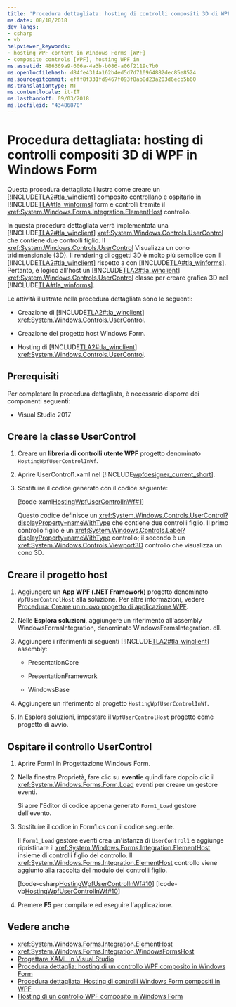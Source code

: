```yaml
---
title: 'Procedura dettagliata: hosting di controlli compositi 3D di WPF in Windows Form'
ms.date: 08/18/2018
dev_langs:
- csharp
- vb
helpviewer_keywords:
- hosting WPF content in Windows Forms [WPF]
- composite controls [WPF], hosting WPF in
ms.assetid: 486369a9-606a-4a3b-b086-a06f2119c7b0
ms.openlocfilehash: d84fe4314a162b4ed5d7d710964882dec85e8524
ms.sourcegitcommit: efff8f331fd9467f093f8ab8d23a203d6ecb5b60
ms.translationtype: MT
ms.contentlocale: it-IT
ms.lasthandoff: 09/03/2018
ms.locfileid: "43486870"
---
```

# <a name="walkthrough-hosting-a-3-d-wpf-composite-control-in-windows-forms"></a>Procedura dettagliata: hosting di controlli compositi 3D di WPF in Windows Form

Questa procedura dettagliata illustra come creare un [!INCLUDE[TLA2#tla_winclient](../../../../includes/tla2sharptla-winclient-md.md)] composito controllano e ospitarlo in [!INCLUDE[TLA#tla_winforms](../../../../includes/tlasharptla-winforms-md.md)] form e controlli tramite il <xref:System.Windows.Forms.Integration.ElementHost> controllo.

In questa procedura dettagliata verrà implementata una [!INCLUDE[TLA2#tla_winclient](../../../../includes/tla2sharptla-winclient-md.md)] <xref:System.Windows.Controls.UserControl> che contiene due controlli figlio. Il <xref:System.Windows.Controls.UserControl> Visualizza un cono tridimensionale (3D). Il rendering di oggetti 3D è molto più semplice con il [!INCLUDE[TLA2#tla_winclient](../../../../includes/tla2sharptla-winclient-md.md)] rispetto a con [!INCLUDE[TLA#tla_winforms](../../../../includes/tlasharptla-winforms-md.md)]. Pertanto, è logico all'host un [!INCLUDE[TLA2#tla_winclient](../../../../includes/tla2sharptla-winclient-md.md)] <xref:System.Windows.Controls.UserControl> classe per creare grafica 3D nel [!INCLUDE[TLA#tla_winforms](../../../../includes/tlasharptla-winforms-md.md)].

Le attività illustrate nella procedura dettagliata sono le seguenti:

-   Creazione di [!INCLUDE[TLA2#tla_winclient](../../../../includes/tla2sharptla-winclient-md.md)] <xref:System.Windows.Controls.UserControl>.

-   Creazione del progetto host Windows Form.

-   Hosting di [!INCLUDE[TLA2#tla_winclient](../../../../includes/tla2sharptla-winclient-md.md)] <xref:System.Windows.Controls.UserControl>.

## <a name="prerequisites"></a>Prerequisiti

Per completare la procedura dettagliata, è necessario disporre dei componenti seguenti:

-   Visual Studio 2017

<a name="To_Create_the_UserControl"></a>
## <a name="create-the-usercontrol"></a>Creare la classe UserControl

1.  Creare un **libreria di controlli utente WPF** progetto denominato `HostingWpfUserControlInWf`.

2.  Aprire UserControl1.xaml nel [!INCLUDE[wpfdesigner_current_short](../../../../includes/wpfdesigner-current-short-md.md)].

3.  Sostituire il codice generato con il codice seguente:

     [!code-xaml[HostingWpfUserControlInWf#1](../../../../samples/snippets/csharp/VS_Snippets_Wpf/HostingWpfUserControlInWf/CSharp/HostingWpfUserControlInWf/ConeControl.xaml#1)]

     Questo codice definisce un <xref:System.Windows.Controls.UserControl?displayProperty=nameWithType> che contiene due controlli figlio. Il primo controllo figlio è un <xref:System.Windows.Controls.Label?displayProperty=nameWithType> controllo; il secondo è un <xref:System.Windows.Controls.Viewport3D> controllo che visualizza un cono 3D.

<a name="To_Create_the_Windows_Forms_Host_Project"></a>
## <a name="create-the-host-project"></a>Creare il progetto host

1.  Aggiungere un **App WPF (.NET Framework)** progetto denominato `WpfUserControlHost` alla soluzione. Per altre informazioni, vedere [Procedura: Creare un nuovo progetto di applicazione WPF](https://msdn.microsoft.com/library/1f6aea7a-33e1-4d3f-8555-1daa42e95d82).

2.  Nelle **Esplora soluzioni**, aggiungere un riferimento all'assembly WindowsFormsIntegration, denominato WindowsFormsIntegration. dll.

3.  Aggiungere i riferimenti ai seguenti [!INCLUDE[TLA2#tla_winclient](../../../../includes/tla2sharptla-winclient-md.md)] assembly:

    -   PresentationCore

    -   PresentationFramework

    -   WindowsBase

4.  Aggiungere un riferimento al progetto `HostingWpfUserControlInWf`.

5.  In Esplora soluzioni, impostare il `WpfUserControlHost` progetto come progetto di avvio.

<a name="To_Host_the_Windows_Presentation_Foundation"></a>
## <a name="host-the-usercontrol"></a>Ospitare il controllo UserControl

1.  Aprire Form1 in Progettazione Windows Form.

2.  Nella finestra Proprietà, fare clic su **eventi**e quindi fare doppio clic il <xref:System.Windows.Forms.Form.Load> eventi per creare un gestore eventi.

     Si apre l'Editor di codice appena generato `Form1_Load` gestore dell'evento.

3.  Sostituire il codice in Form1.cs con il codice seguente.

     Il `Form1_Load` gestore eventi crea un'istanza di `UserControl1` e aggiunge ripristinare il <xref:System.Windows.Forms.Integration.ElementHost> insieme di controlli figlio del controllo. Il <xref:System.Windows.Forms.Integration.ElementHost> controllo viene aggiunto alla raccolta del modulo dei controlli figlio.

     [!code-csharp[HostingWpfUserControlInWf#10](../../../../samples/snippets/csharp/VS_Snippets_Wpf/HostingWpfUserControlInWf/CSharp/WpfUserControlHost/Form1.cs#10)]
     [!code-vb[HostingWpfUserControlInWf#10](../../../../samples/snippets/visualbasic/VS_Snippets_Wpf/HostingWpfUserControlInWf/VisualBasic/WpfUserControlHost/Form1.vb#10)]

4.  Premere **F5** per compilare ed eseguire l'applicazione.

## <a name="see-also"></a>Vedere anche

- <xref:System.Windows.Forms.Integration.ElementHost>
- <xref:System.Windows.Forms.Integration.WindowsFormsHost>
- [Progettare XAML in Visual Studio](/visualstudio/designers/designing-xaml-in-visual-studio)
- [Procedura dettaglia: hosting di un controllo WPF composito in Windows Form](../../../../docs/framework/wpf/advanced/walkthrough-hosting-a-wpf-composite-control-in-windows-forms.md)
- [Procedura dettagliata: Hosting di controlli Windows Form compositi in WPF](../../../../docs/framework/wpf/advanced/walkthrough-hosting-a-windows-forms-composite-control-in-wpf.md)
- [Hosting di un controllo WPF composito in Windows Form](https://go.microsoft.com/fwlink/?LinkID=160001)